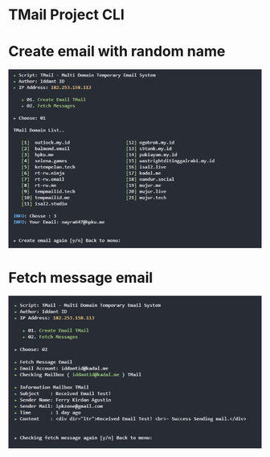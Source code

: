 # TMail Project CLI

# Create email with random name
<center><img src="listdomen.png" alt="Domain list"></center>

# Fetch message email
<center><img src="fecth.png" alt="Read mail"></center>
